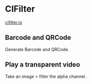 # CIFilter

[cifilter.io](cifilter.io)

## Barcode and QRCode

Generate Barcode and QRCode.

## Play a transparent video

Take an image > filter the alpha channel.
